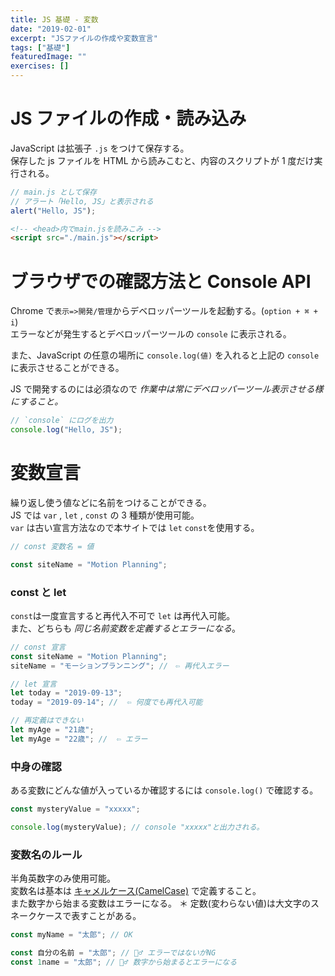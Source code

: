 ```yaml
---
title: JS 基礎 - 変数
date: "2019-02-01"
excerpt: "JSファイルの作成や変数宣言"
tags: ["基礎"]
featuredImage: ""
exercises: []
---
```


# JS ファイルの作成・読み込み

JavaScript は拡張子 `.js` をつけて保存する。  
保存した js ファイルを HTML から読みこむと、内容のスクリプトが 1 度だけ実行される。

```js
// main.js として保存
// アラート「Hello, JS」と表示される
alert("Hello, JS");
```

```html
<!-- <head>内でmain.jsを読みこみ -->
<script src="./main.js"></script>
```

# ブラウザでの確認方法と Console API

Chrome で`表示=>開発/管理`からデベロッパーツールを起動する。(`option + ⌘ + i`)  
エラーなどが発生するとデベロッパーツールの `console` に表示される。

また、JavaScript の任意の場所に `console.log(値)` を入れると上記の `console`　に表示させることができる。

JS で開発するのには必須なので _作業中は常にデベロッパーツール表示させる様にすること。_

```js
// `console` にログを出力
console.log("Hello, JS");
```

# 変数宣言

繰り返し使う値などに名前をつけることができる。  
JS では `var` , `let` , `const` の 3 種類が使用可能。  
`var` は古い宣言方法なので本サイトでは `let` `const`を使用する。

```js
// const 変数名 = 値

const siteName = "Motion Planning";
```

### const と let

`const`は一度宣言すると再代入不可で `let` は再代入可能。  
また、どちらも _同じ名前変数を定義するとエラーになる_。

<!--
| `const`      | `let`      |
| ------------ | ---------- |
| 再代入不可能 | 再代入可能 | -->

```js
// const 宣言
const siteName = "Motion Planning";
siteName = "モーションプランニング"; //　⇦ 再代入エラー

// let 宣言
let today = "2019-09-13";
today = "2019-09-14"; //  ⇦ 何度でも再代入可能

// 再定義はできない
let myAge = "21歳";
let myAge = "22歳"; //  ⇦ エラー
```

### 中身の確認

ある変数にどんな値が入っているか確認するには `console.log()` で確認する。

```js
const mysteryValue = "xxxxx";

console.log(mysteryValue); // console "xxxxx"と出力される。
```

### 変数名のルール

半角英数字のみ使用可能。  
変数名は基本は [キャメルケース(CamelCase)](https://wa3.i-3-i.info/word1179.html) で定義すること。  
また数字から始まる変数はエラーになる。
＊ 定数(変わらない値)は大文字のスネークケースで表すことがある。

```js
const myName = "太郎"; // OK

const 自分の名前 = "太郎"; // 🙅‍♂️ エラーではないがNG
const 1name = "太郎"; // 🙅‍♂️ 数字から始まるとエラーになる
```
